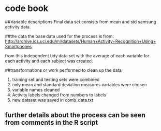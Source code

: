 # code book 
##Variable descriptions 
Final data set consists from mean and std samsung activity data.

##the data 
the base data used for the process is from:
http://archive.ics.uci.edu/ml/datasets/Human+Activity+Recognition+Using+Smartphones 

from this independent tidy data set with the average of each variable for each activity and each subject was created.

##transformations or work performed to clean up the data
1) training set and testing sets were combined
2) only mean and standard deviation measures variables were chosen
3) variable names cleaned
4) Activity labels changed from numbers to labels
5) new dataset was saved in comb_data.txt

## further details about the process can be seen from comments in the R script
